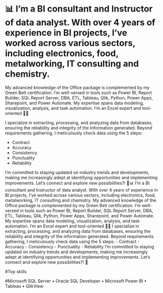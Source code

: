 # 📊 I’m a BI consultant and Instructor of data analyst. With over 4 years of experience in BI projects, I’ve worked across various sectors, including electronics, food, metalworking, IT consulting and chemistry.
My advanced knowledge of the Office package is complemented by my Green Belt certification. I’m well-versed in tools such as Power BI, Report Builder, SQL Report Server, DBA, ETL, Tableau, Qlik, Python, Power Apps, Sharepoint, and Power Automate. My expertise spans data modeling, visualization, analysis, and task automation. I’m an Excel expert and tool-oriented 👨‍💻

I specialize in extracting, processing, and analyzing data from databases, ensuring the reliability and integrity of the information generated. Beyond requirements gathering, I meticulously check data using the 5 steps:
- Contract
- Accuracy
- Consistency
- Punctuality
- Reliability

I’m committed to staying updated on industry trends and developments, making me increasingly adept at identifying opportunities and implementing improvements. Let’s connect and explore new possibilities?! 🚀📊 I’m a BI consultant and Instructor of data analyst. With over 4 years of experience in BI projects, I’ve worked across various sectors, including electronics, food, metalworking, IT consulting and chemistry. My advanced knowledge of the Office package is complemented by my Green Belt certification. I’m well-versed in tools such as Power BI, Report Builder, SQL Report Server, DBA, ETL, Tableau, Qlik, Python, Power Apps, Sharepoint, and Power Automate. My expertise spans data modeling, visualization, analysis, and task automation. I’m an Excel expert and tool-oriented 👨‍💻 I specialize in extracting, processing, and analyzing data from databases, ensuring the reliability and integrity of the information generated. Beyond requirements gathering, I meticulously check data using the 5 steps: - Contract - Accuracy - Consistency - Punctuality - Reliability I’m committed to staying updated on industry trends and developments, making me increasingly adept at identifying opportunities and implementing improvements. Let’s connect and explore new possibilities?! 🚀

#Top skills

#Microsoft SQL Server • Oracle SQL Developer • Microsoft Power BI • Tableau • QlikView
